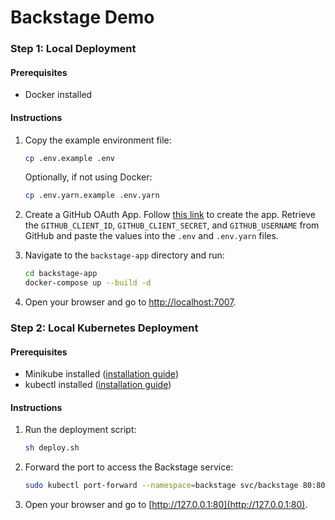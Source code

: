 # Backstage Demo

### Step 1: Local Deployment

#### Prerequisites

- Docker installed

#### Instructions

1. Copy the example environment file:

   ```sh
   cp .env.example .env
   ```

   Optionally, if not using Docker:

   ```sh
   cp .env.yarn.example .env.yarn
   ```

2. Create a GitHub OAuth App. Follow [this link](https://github.com/settings/applications/new) to create the app. Retrieve the `GITHUB_CLIENT_ID`, `GITHUB_CLIENT_SECRET`, and `GITHUB_USERNAME` from GitHub and paste the values into the `.env` and `.env.yarn` files.

3. Navigate to the `backstage-app` directory and run:
   ```sh
   cd backstage-app
   docker-compose up --build -d
   ```
4. Open your browser and go to [http://localhost:7007](http://localhost:7007).

### Step 2: Local Kubernetes Deployment

#### Prerequisites

- Minikube installed ([installation guide](https://minikube.sigs.k8s.io/docs/start/))
- kubectl installed ([installation guide](https://kubernetes.io/docs/tasks/tools/install-kubectl/))

#### Instructions

1. Run the deployment script:

   ```sh
   sh deploy.sh
   ```

2. Forward the port to access the Backstage service:

   ```sh
   sudo kubectl port-forward --namespace=backstage svc/backstage 80:80
   ```

3. Open your browser and go to [http://127.0.0.1:80](http://127.0.0.1:80).
